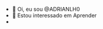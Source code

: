 - 👋 Oi, eu sou @ADRIANLH0
- 👀 Estou interessado em Aprender 
-



<!---
ADRIANLH0/ADRIANLH0 is a ✨ special ✨ repository because its `README.md` (this file) appears on your GitHub profile.
You can click the Preview link to take a look at your changes.
--->

